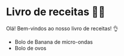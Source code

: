 # Livro de receitas :man_cook:

Olá! Bem-vindos ao nosso livro de receitas! :ok_hand:

- Bolo de Banana de micro-ondas
- Bolo de ovos